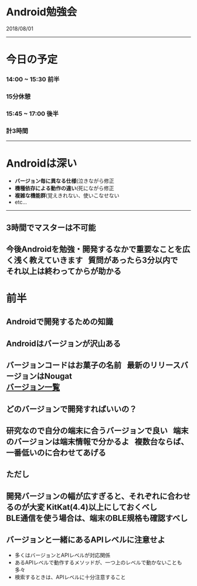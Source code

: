 # Android勉強会
2018/08/01

---
# 今日の予定
### 14:00 ~ 15:30 前半
### 15分休憩
### 15:45 ~ 17:00 後半

### 計3時間

---

# Androidは深い
* **バージョン毎に異なる仕様**(泣きながら修正
* **機種依存による動作の違い**(死にながら修正
* **複雑な機能群**(覚えきれない、使いこなせない
* etc...

---
## 3時間でマスターは不可能

今後Androidを勉強・開発するなかで重要なことを広く浅く教えていきます  
質問があったら3分以内で　
それ以上は終わってからが助かる
---

# 前半
Androidで開発するための知識
---

## Androidはバージョンが沢山ある
 
バージョンコードはお菓子の名前  
最新のリリースバージョンはNougat  
[バージョン一覧](https://developer.android.com/guide/topics/manifest/uses-sdk-element.html?hl=ja#ApiLevels)
---
## どのバージョンで開発すればいいの？
研究なので自分の端末に合うバージョンで良い  
端末のバージョンは端末情報で分かるよ  
複数台ならば、一番低いのに合わせてあげる
---
## ただし
開発バージョンの幅が広すぎると、それぞれに合わせるのが大変
KitKat(4.4)以上にしておくべし  
BLE通信を使う場合は、端末のBLE規格も確認すべし
---
## バージョンと一緒にあるAPIレベルに注意せよ

* 多くはバージョンとAPIレベルが対応関係  
* あるAPIレベルで動作するメソッドが、一つ上のレベルで動かないことも多々  
* 検索するときは、APIレベルに十分注意すること


